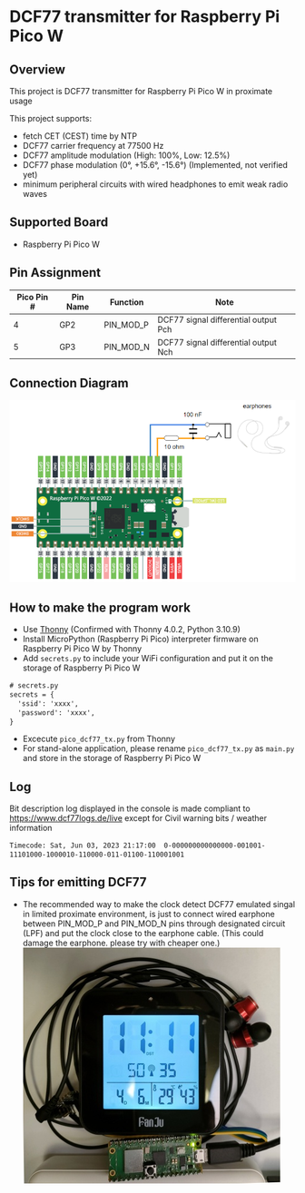 # DCF77 transmitter for Raspberry Pi Pico W

## Overview
This project is DCF77 transmitter for Raspberry Pi Pico W in proximate usage

This project supports:
* fetch CET (CEST) time by NTP
* DCF77 carrier frequency at 77500 Hz
* DCF77 amplitude modulation (High: 100%, Low: 12.5%)
* DCF77 phase modulation (0°, +15.6°, -15.6°) (Implemented, not verified yet)
* minimum peripheral circuits with wired headphones to emit weak radio waves

## Supported Board
* Raspberry Pi Pico W

## Pin Assignment

| Pico Pin # | Pin Name | Function | Note |
----|----|----|----
|  4 | GP2 | PIN_MOD_P | DCF77 signal differential output Pch |
|  5 | GP3 | PIN_MOD_N | DCF77 signal differential output Nch |

## Connection Diagram
![Connection Diagram](doc/pico_dcf77_tx_connection.png)

## How to make the program work
* Use [Thonny](https://thonny.org/) (Confirmed with Thonny 4.0.2, Python 3.10.9)
* Install MicroPython (Raspberry Pi Pico) interpreter firmware on Raspberry Pi Pico W by Thonny
* Add `secrets.py` to include your WiFi configuration and put it on the storage of Raspberry Pi Pico W
```
# secrets.py
secrets = {
  'ssid': 'xxxx',
  'password': 'xxxx',
}
```
* Excecute `pico_dcf77_tx.py` from Thonny
* For stand-alone application, please rename `pico_dcf77_tx.py` as `main.py` and store in the storage of Raspberry Pi Pico W

## Log
Bit description log displayed in the console is made compliant to https://www.dcf77logs.de/live except for Civil warning bits / weather information
```
Timecode: Sat, Jun 03, 2023 21:17:00  0-000000000000000-001001-11101000-1000010-110000-011-01100-110001001
```

## Tips for emitting DCF77
* The recommended way to make the clock detect DCF77 emulated singal in limited proximate environment, is just to connect wired earphone between PIN_MOD_P and PIN_MOD_N pins through designated circuit (LPF) and put the clock close to the earphone cable. (This could damage the earphone. please try with cheaper one.)
![Scene](doc/pico_dcf77_tx_scene01.jpg)